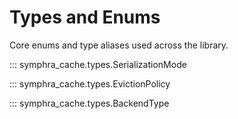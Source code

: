 # Types and Enums

Core enums and type aliases used across the library.

::: symphra_cache.types.SerializationMode

::: symphra_cache.types.EvictionPolicy

::: symphra_cache.types.BackendType
